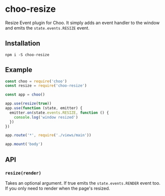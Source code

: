 # choo-resize
Resize Event plugin for Choo. It simply adds an event handler to the window and emits the ```state.events.RESIZE``` event.

## Installation
```
npm i -S choo-resize
```

## Example
```javascript
const choo = require('choo')
const resize = require('choo-resize')

const app = choo()

app.use(resize(true))
app.use(function (state, emitter) {
  emitter.on(state.events.RESIZE, function () {
    console.log('window resized')
  })
})

app.route('*', require('./views/main'))

app.mount('body')

```

## API
### ```resize(render)```
Takes an optional argument. If true emits the ```state.events.RENDER``` event too. If you only need to render when the page's resized.
